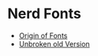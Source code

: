 # Nerd Fonts

* [Origin of Fonts](https://github.com/ryanoasis/nerd-fonts)
* [Unbroken old Version](https://github.com/ryanoasis/nerd-fonts/releases/tag/v2.0.0)
